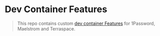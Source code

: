 # Dev Container Features

> This repo contains custom [dev container Features](https://containers.dev/implementors/features/) for 1Password, Maelstrom and Terraspace.
